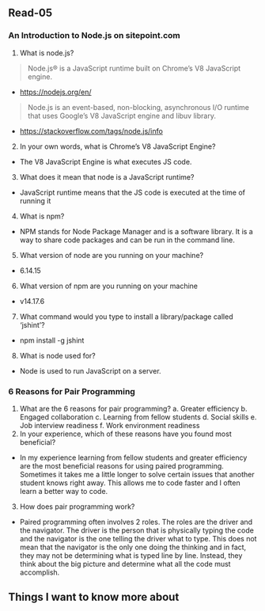 ## Read-05

### An Introduction to Node.js on sitepoint.com
1. What is node.js?
> Node.js® is a JavaScript runtime built on Chrome’s V8 JavaScript engine.
- https://nodejs.org/en/
> Node.js is an event-based, non-blocking, asynchronous I/O runtime that uses Google’s V8 JavaScript engine and libuv library.
- https://stackoverflow.com/tags/node.js/info
2. In your own words, what is Chrome’s V8 JavaScript Engine?
- The V8 JavaScript Engine is what executes JS code. 
3. What does it mean that node is a JavaScript runtime?
- JavaScript runtime means that the JS code is executed at the time of running it
4. What is npm?
- NPM stands for Node Package Manager and is a software library. It is a way to share code packages and can be run in the command line.
5. What version of node are you running on your machine?
- 6.14.15
6. What version of npm are you running on your machine
- v14.17.6
7. What command would you type to install a library/package called ‘jshint’?
- npm install -g jshint
8. What is node used for?
- Node is used to run JavaScript on a server. 

### 6 Reasons for Pair Programming
1. What are the 6 reasons for pair programming?
a. Greater efficiency
b. Engaged collaboration
c. Learning from fellow students
d. Social skills
e. Job interview readiness
f. Work environment readiness
2. In your experience, which of these reasons have you found most beneficial?
- In my experience learning from fellow students and greater efficiency are the most beneficial reasons for using paired programming. Sometimes it takes me a little longer to solve certain issues that another student knows right away. This allows me to code faster and I often learn a better way to code.
3. How does pair programming work?
- Paired programming often involves 2 roles. The roles are the driver and the navigator. The driver is the person that is physically typing the code and the navigator is the one telling the driver what to type. This does not mean that the navigator is the only one doing the thinking and in fact, they may not be determining what is typed line by line. Instead, they think about the big picture and determine what all the code must accomplish.

## Things I want to know more about
